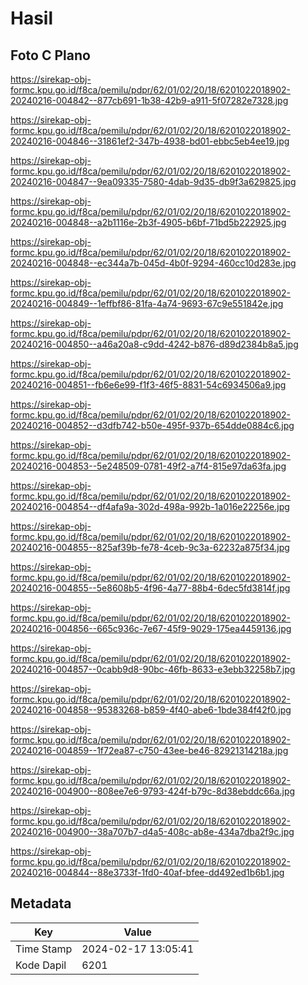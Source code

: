 # Hasil

## Foto C Plano

https://sirekap-obj-formc.kpu.go.id/f8ca/pemilu/pdpr/62/01/02/20/18/6201022018902-20240216-004842--877cb691-1b38-42b9-a911-5f07282e7328.jpg

https://sirekap-obj-formc.kpu.go.id/f8ca/pemilu/pdpr/62/01/02/20/18/6201022018902-20240216-004846--31861ef2-347b-4938-bd01-ebbc5eb4ee19.jpg

https://sirekap-obj-formc.kpu.go.id/f8ca/pemilu/pdpr/62/01/02/20/18/6201022018902-20240216-004847--9ea09335-7580-4dab-9d35-db9f3a629825.jpg

https://sirekap-obj-formc.kpu.go.id/f8ca/pemilu/pdpr/62/01/02/20/18/6201022018902-20240216-004848--a2b1116e-2b3f-4905-b6bf-71bd5b222925.jpg

https://sirekap-obj-formc.kpu.go.id/f8ca/pemilu/pdpr/62/01/02/20/18/6201022018902-20240216-004848--ec344a7b-045d-4b0f-9294-460cc10d283e.jpg

https://sirekap-obj-formc.kpu.go.id/f8ca/pemilu/pdpr/62/01/02/20/18/6201022018902-20240216-004849--1effbf86-81fa-4a74-9693-67c9e551842e.jpg

https://sirekap-obj-formc.kpu.go.id/f8ca/pemilu/pdpr/62/01/02/20/18/6201022018902-20240216-004850--a46a20a8-c9dd-4242-b876-d89d2384b8a5.jpg

https://sirekap-obj-formc.kpu.go.id/f8ca/pemilu/pdpr/62/01/02/20/18/6201022018902-20240216-004851--fb6e6e99-f1f3-46f5-8831-54c6934506a9.jpg

https://sirekap-obj-formc.kpu.go.id/f8ca/pemilu/pdpr/62/01/02/20/18/6201022018902-20240216-004852--d3dfb742-b50e-495f-937b-654dde0884c6.jpg

https://sirekap-obj-formc.kpu.go.id/f8ca/pemilu/pdpr/62/01/02/20/18/6201022018902-20240216-004853--5e248509-0781-49f2-a7f4-815e97da63fa.jpg

https://sirekap-obj-formc.kpu.go.id/f8ca/pemilu/pdpr/62/01/02/20/18/6201022018902-20240216-004854--df4afa9a-302d-498a-992b-1a016e22256e.jpg

https://sirekap-obj-formc.kpu.go.id/f8ca/pemilu/pdpr/62/01/02/20/18/6201022018902-20240216-004855--825af39b-fe78-4ceb-9c3a-62232a875f34.jpg

https://sirekap-obj-formc.kpu.go.id/f8ca/pemilu/pdpr/62/01/02/20/18/6201022018902-20240216-004855--5e8608b5-4f96-4a77-88b4-6dec5fd3814f.jpg

https://sirekap-obj-formc.kpu.go.id/f8ca/pemilu/pdpr/62/01/02/20/18/6201022018902-20240216-004856--665c936c-7e67-45f9-9029-175ea4459136.jpg

https://sirekap-obj-formc.kpu.go.id/f8ca/pemilu/pdpr/62/01/02/20/18/6201022018902-20240216-004857--0cabb9d8-90bc-46fb-8633-e3ebb32258b7.jpg

https://sirekap-obj-formc.kpu.go.id/f8ca/pemilu/pdpr/62/01/02/20/18/6201022018902-20240216-004858--95383268-b859-4f40-abe6-1bde384f42f0.jpg

https://sirekap-obj-formc.kpu.go.id/f8ca/pemilu/pdpr/62/01/02/20/18/6201022018902-20240216-004859--1f72ea87-c750-43ee-be46-82921314218a.jpg

https://sirekap-obj-formc.kpu.go.id/f8ca/pemilu/pdpr/62/01/02/20/18/6201022018902-20240216-004900--808ee7e6-9793-424f-b79c-8d38ebddc66a.jpg

https://sirekap-obj-formc.kpu.go.id/f8ca/pemilu/pdpr/62/01/02/20/18/6201022018902-20240216-004900--38a707b7-d4a5-408c-ab8e-434a7dba2f9c.jpg

https://sirekap-obj-formc.kpu.go.id/f8ca/pemilu/pdpr/62/01/02/20/18/6201022018902-20240216-004844--88e3733f-1fd0-40af-bfee-dd492ed1b6b1.jpg


## Metadata

| Key        | Value               |
| ---------- | ------------------- |
| Time Stamp | 2024-02-17 13:05:41 |
| Kode Dapil | 6201                |



